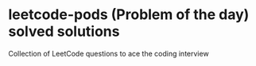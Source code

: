 # leetcode-pods (Problem of the day) solved solutions 
Collection of LeetCode questions to ace the coding interview
